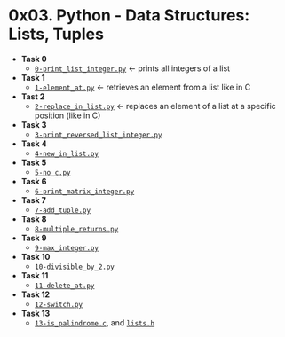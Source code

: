 # 0x03. Python - Data Structures: Lists, Tuples

* **Task 0**
  * [`0-print_list_integer.py`](./0-print_list_integer.py) &larr; prints all integers of a list
* **Task 1**
  * [`1-element_at.py`](./1-element_at.py) &larr; retrieves an element from a list like in C
* **Tast 2**
  * [`2-replace_in_list.py`](./2-replace_in_list.py) &larr; replaces an element of a list at a specific position (like in C)
* **Task 3**
  * [`3-print_reversed_list_integer.py`](./3-print_reversed_list_integer.py)
* **Task 4**
  * [`4-new_in_list.py`](./4-new_in_list.py)
* **Task 5**
  * [`5-no_c.py`](./5-no_c.py)
* **Task 6**
  * [`6-print_matrix_integer.py`](./6-print_matrix_integer.py)
* **Task 7**
  * [`7-add_tuple.py`](./7-add_tuple.py)
* **Task 8**
  * [`8-multiple_returns.py`](./8-multiple_returns.py)
* **Task 9**
  * [`9-max_integer.py`](./9-max_integer.py)
* **Task 10**
  * [`10-divisible_by_2.py`](./10-divisible_by_2.py)
* **Task 11**
  * [`11-delete_at.py`](./11-delete_at.py)
* **Task 12**
  * [`12-switch.py`](./12-switch.py)
* **Task 13**
  * [`13-is_palindrome.c`](./13-is_palindrome.c), and [`lists.h`](./lists.h)
  